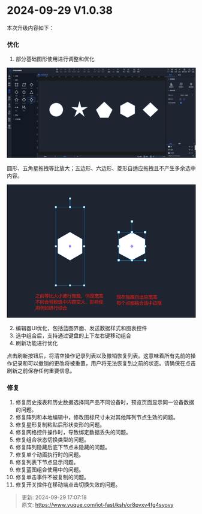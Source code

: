 # 2024-09-29 V1.0.38

本次升级内容如下：

### 优化
1. 部分基础图形使用进行调整和优化

![1727599594706-40a20f3f-fc32-4497-ac7c-2d1c7f0a7440.png](./img/ByF9hCe0U_4ZBDPn/1727599594706-40a20f3f-fc32-4497-ac7c-2d1c7f0a7440-999519.png)

圆形、五角星拖拽等比放大；五边形、六边形、菱形自适应拖拽且不产生多余选中内容。

![1727599938413-ba3cb663-9f80-41ce-bfe9-507ab5421742.png](./img/ByF9hCe0U_4ZBDPn/1727599938413-ba3cb663-9f80-41ce-bfe9-507ab5421742-652659.png)

2. 编辑器UI优化，包括蓝图界面、发送数据样式和图表控件
3. 选中组合后，支持通过键盘的上下左右键移动组合
4. 刷新功能进行优化

点击刷新按钮后，将清空操作记录列表以及撤销恢复列表。这意味着所有先前的操作记录和可以撤销的更改将被重置，用户将无法恢复到之前的状态。请确保在点击刷新之前保存任何重要信息。

### 修复
1. 修复历史报表和历史数据选择同产品不同设备时，预览页面显示同一设备数据的问题。
2. 修复阵列和本地编辑中，修改图标尺寸未对其他阵列节点生效的问题。
3. 修复星形复制粘贴后形状变形的问题。
4. 修复网格控件操作时，导致绑定数据丢失的问题。
5. 修复组合状态切换类型的问题。
6. 修复阵列隐藏后底下节点未隐藏的问题。
7. 修复单个动画执行时的问题。
8. 修复列表下节点显示问题。
9. 修复蓝图组合使用中的问题。
10. 修复单击事件不被复制的问题。
11. 修复开关控件在移动端点击切换失效的问题。



> 更新: 2024-09-29 17:07:18  
> 原文: <https://www.yuque.com/iot-fast/ksh/or8pvxv4fg4syovy>